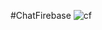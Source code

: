 #ChatFirebase
![cf](https://user-images.githubusercontent.com/100318892/190294460-9e969c8a-0b42-432a-9e98-82a1cce55ac3.jpg)

